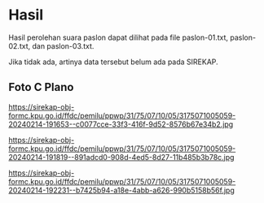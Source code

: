 # Hasil

Hasil perolehan suara paslon dapat dilihat pada file paslon-01.txt, paslon-02.txt, dan paslon-03.txt.

Jika tidak ada, artinya data tersebut belum ada pada SIREKAP.

## Foto C Plano

https://sirekap-obj-formc.kpu.go.id/ffdc/pemilu/ppwp/31/75/07/10/05/3175071005059-20240214-191653--c0077cce-33f3-416f-9d52-8576b67e34b2.jpg

https://sirekap-obj-formc.kpu.go.id/ffdc/pemilu/ppwp/31/75/07/10/05/3175071005059-20240214-191819--891adcd0-908d-4ed5-8d27-11b485b3b78c.jpg

https://sirekap-obj-formc.kpu.go.id/ffdc/pemilu/ppwp/31/75/07/10/05/3175071005059-20240214-192231--b7425b94-a18e-4abb-a626-990b5158b56f.jpg
